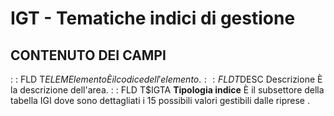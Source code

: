 # IGT - Tematiche indici di gestione
## CONTENUTO DEI CAMPI
 :  : FLD T$ELEM Elemento
È il codice dell'elemento.
 :  : FLD T$DESC Descrizione
È la descrizione dell'area.
 :  : FLD T$IGTA __Tipologia indice__
È il subsettore della tabella IGI dove sono dettagliati i 15 possibili valori gestibili dalle riprese .
